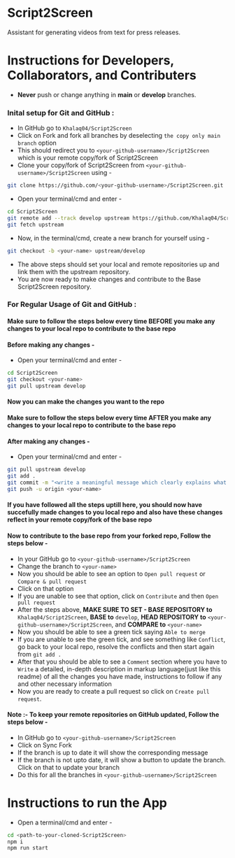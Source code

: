 # Script2Screen

Assistant for generating videos from text for press releases.

# Instructions for Developers, Collaborators, and Contributers
- <b>Never</b> push or change anything in <b>main</b> or <b>develop</b> branches.

### Inital setup for Git and GitHub :
- In GitHub go to `Khalaq04/Script2Screen`
- Click on Fork and fork all branches by deselecting `the copy only main branch` option
- This should redirect you to `<your-github-username>/Script2Screen` which is your remote copy/fork of Script2Screen
- Clone your copy/fork of Script2Screen from `<your-github-username>/Script2Screen` using -
```bash 
git clone https://github.com/<your-github-username>/Script2Screen.git
```
- Open your terminal/cmd and enter -
```bash
cd Script2Screen
git remote add --track develop upstream https://github.com/Khalaq04/Script2Screen.git
git fetch upstream
```
- Now, in the terminal/cmd, create a new branch for yourself using -
```bash
git checkout -b <your-name> upstream/develop
```
- The above steps should set your local and remote repositories up and link them with the upstream repository.
- You are now ready to make changes and contribute to the Base Script2Screen repository.

### For Regular Usage of Git and GitHub :
#### Make sure to follow the steps below every time BEFORE you make any changes to your local repo to contribute to the base repo
#### Before making any changes -
- Open your terminal/cmd and enter -
```bash
cd Script2Screen
git checkout <your-name>
git pull upstream develop
```
#### Now you can make the changes you want to the repo
#### Make sure to follow the steps below every time AFTER you make any changes to your local repo to contribute to the base repo
#### After making any changes -
- Open your terminal/cmd and enter -
```bash
git pull upstream develop
git add .
git commit -m "<write a meaningful message which clearly explains what changes you have made in this commit>"
git push -u origin <your-name>
```
#### If you have followed all the steps uptill here, you should now have succefully made changes to you local repo and also have these changes reflect in your remote copy/fork of the base repo
#### Now to contribute to the base repo from your forked repo, Follow the steps below -
- In your GitHub go to `<your-github-username>/Script2Screen`
- Change the branch to `<your-name>`
- Now you should be able to see an option to `Open pull request` or `Compare & pull request`
- Click on that option
- If you are unable to see that option, click on `Contribute` and then `Open pull request`
- After the steps above, <b>MAKE SURE TO SET - BASE REPOSITORY to</b> `Khalaq04/Script2Screen`, <b>BASE to</b> `develop`, <b>HEAD REPOSITORY to</b> `<your-github-username>/Script2Screen`, and <b>COMPARE to</b> `<your-name>`
- Now you should be able to see a green tick saying `Able to merge`
- If you are unable to see the green tick, and see something like `Conflict`, go back to your local repo, resolve the conflicts and then start again from `git add .`
- After that you should be able to see a `Comment` section where you have to `Write` a detailed, in-depth description in markup language(just like this readme) of all the changes you have made, instructions to follow if any and other necessary information
- Now you are ready to create a pull request so click on `Create pull request`.

#### Note :- To keep your remote repositories on GitHub updated, Follow the steps below -
- In GitHub go to `<your-github-username>/Script2Screen`
- Click on Sync Fork
- If the branch is up to date it will show the corresponding message
- If the branch is not upto date, it will show a button to update the branch. Click on that to update your branch
- Do this for all the branches in `<your-github-username>/Script2Screen`

# Instructions to run the App
- Open a terminal/cmd and enter -
```bash
cd <path-to-your-cloned-Script2Screen>
npm i
npm run start
```
